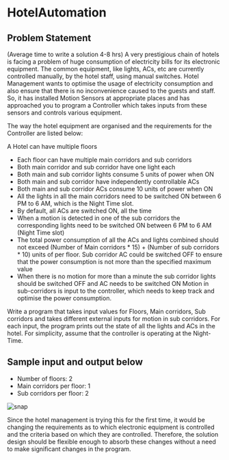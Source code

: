 # HotelAutomation

## Problem Statement
(Average time to write a solution 4-8 hrs)
A very prestigious chain of hotels is facing a problem of huge consumption of electricity bills for
its electronic equipment. The common equipment, like lights, ACs, etc are currently controlled
manually, by the hotel staff, using manual switches. Hotel Management wants to optimise the
usage of electricity consumption and also ensure that there is no inconvenience caused to the
guests and staff. So, it has installed Motion Sensors at appropriate places and has approached
you to program a Controller which takes inputs from these sensors and controls various
equipment.

The way the hotel equipment are organised and the requirements for the Controller are listed
below:

A Hotel can have multiple floors
* Each floor can have multiple main corridors and sub corridors
* Both main corridor and sub corridor have one light each
* Both main and sub corridor lights consume 5 units of power when ON
* Both main and sub corridor have independently controllable ACs
* Both main and sub corridor ACs consume 10 units of power when ON
* All the lights in all the main corridors need to be switched ON between 6 PM to 6 AM,
which is the Night Time slot.
* By default, all ACs are switched ON, all the time
* When a motion is detected in one of the sub corridors the corresponding lights need to
be switched ON between 6 PM to 6 AM (Night Time slot)
* The total power consumption of all the ACs and lights combined should not exceed
(Number of Main corridors * 15) + (Number of sub corridors * 10) units of per floor. Sub
corridor AC could be switched OFF to ensure that the power consumption is not more
than the specified maximum value
* When there is no motion for more than a minute the sub corridor lights should be
switched OFF and AC needs to be switched ON
Motion in sub-corridors is input to the controller, which needs to keep track and optimise the
power consumption.

Write a program that takes input values for Floors, Main corridors, Sub corridors and takes
different external inputs for motion in sub corridors. For each input, the program prints out the
state of all the lights and ACs in the hotel. For simplicity, assume that the controller is operating
at the Night-Time.


## Sample input and output below
* Number of floors: 2
* Main corridors per floor: 1
* Sub corridors per floor: 2

![snap](https://user-images.githubusercontent.com/84270818/118865820-ff569380-b8fe-11eb-9839-ab6ebd006c8d.png)


Since the hotel management is trying this for the first time, it would be changing the
requirements as to which electronic equipment is controlled and the criteria based on which they
are controlled. Therefore, the solution design should be flexible enough to absorb these
changes without a need to make significant changes in the program.
